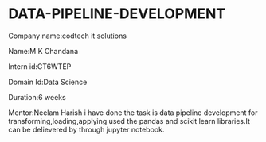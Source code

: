 # DATA-PIPELINE-DEVELOPMENT

Company name:codtech it solutions

Name:M K Chandana

Intern id:CT6WTEP

Domain Id:Data Science

Duration:6 weeks

Mentor:Neelam Harish
i have done the task is data pipeline development for transforming,loading,applying used the pandas and scikit learn libraries.It can be delievered by through jupyter notebook.
